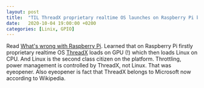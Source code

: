 ```yaml
---
layout: post
title:  "TIL ThreadX proprietary realtime OS launches on Raspberry Pi before Linux"
date:   2020-10-04 19:00:00 +0200
categories: [Linix, GPIO]
---
```

Read [What's wrong with Raspberry Pi](https://habr.com/ru/post/440584/). Learned that on Raspberry Pi firstly proprietary realtime OS [ThreadX](https://en.wikipedia.org/wiki/ThreadX) loads on GPU (!) which then loads Linux on CPU. And Linux is the second class citizen on the platform. Throttling, power management is controlled by ThreadX, not Linux. That was eyeopener. Also eyeopener is fact that ThreadX belongs to Microsoft now according to Wikipedia.
